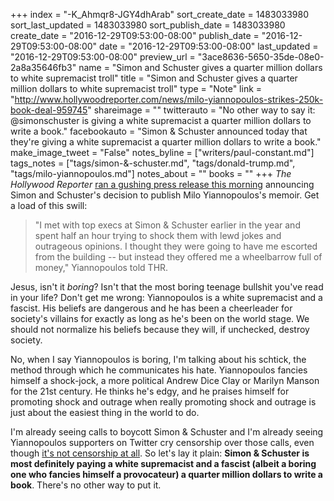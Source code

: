 +++
index = "-K_Ahmqr8-JGY4dhArab"
sort_create_date = 1483033980
sort_last_updated = 1483033980
sort_publish_date = 1483033980
create_date = "2016-12-29T09:53:00-08:00"
publish_date = "2016-12-29T09:53:00-08:00"
date = "2016-12-29T09:53:00-08:00"
last_updated = "2016-12-29T09:53:00-08:00"
preview_url = "3ace8636-5650-35de-08e0-2a8a35646fb3"
name = "Simon and Schuster gives a quarter million dollars to white supremacist troll"
title = "Simon and Schuster gives a quarter million dollars to white supremacist troll"
type = "Note"
link = "http://www.hollywoodreporter.com/news/milo-yiannopoulos-strikes-250k-book-deal-959745"
shareimage = ""
twitterauto = "No other way to say it: @simonschuster is giving a white supremacist a quarter million dollars to write a book."
facebookauto = "Simon & Schuster announced today that they're giving a white supremacist a quarter million dollars to write a book."
make_image_tweet = "False"
notes_byline = ["writers/paul-constant.md"]
tags_notes = ["tags/simon-&amp;-schuster.md", "tags/donald-trump.md", "tags/milo-yiannopoulos.md"]
notes_about = ""
books = ""
+++
*The Hollywood Reporter* [ran a gushing press release this morning](http://www.hollywoodreporter.com/news/milo-yiannopoulos-strikes-250k-book-deal-959745) announcing Simon and Schuster's decision to publish Milo Yiannopoulos's memoir. Get a load of this swill:

<blockquote>"I met with top execs at Simon & Schuster earlier in the year and spent half an hour trying to shock them with lewd jokes and outrageous opinions. I thought they were going to have me escorted from the building -- but instead they offered me a wheelbarrow full of money," Yiannopoulos told THR.</blockquote>

Jesus, isn't it *boring*? Isn't that the most boring teenage bullshit you've read in your life? Don't get me wrong: Yiannopoulos is a white supremacist and a fascist. His beliefs are dangerous and he has been a cheerleader for society's villains for exactly as long as he's been on the world stage. We should not normalize his beliefs because they will, if unchecked, destroy society.

No, when I say Yiannopoulos is boring, I'm talking about his schtick, the method through which he communicates his hate. Yiannopoulos fancies himself a shock-jock, a more political Andrew Dice Clay or Marilyn Manson for the 21st century. He thinks he's edgy, and he praises himself for promoting shock and outrage when really promoting shock and outrage is just about the easiest thing in the world to do. 

I'm already seeing calls to boycott Simon & Schuster and I'm already seeing Yiannopoulos supporters on Twitter cry censorship over those calls, even though [it's not censorship at all](https://xkcd.com/1357/). So let's lay it plain: **Simon & Schuster is most definitely paying a white supremacist and a fascist (albeit a boring one who fancies himself a provocateur) a quarter million dollars to write a book**. There's no other way to put it.